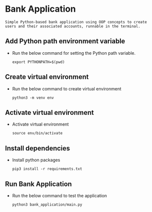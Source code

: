 # Bank Application

    Simple Python-based bank application using OOP concepts to create users and their associated accounts, runnable in the terminal.


## Add Python path environment variable

  - Run the below command for setting the Python path variable.

    `export PYTHONPATH=$(pwd)`

## Create virtual environment

  - Run the below command to create virtual environment

    `python3 -m venv env`

## Activate virtual environment

  - Activate virtual environment

    `source env/bin/activate`

## Install dependencies

  - Install python packages

    `pip3 install -r requirements.txt`

## Run Bank Application

  - Run the below command to test the application

    `python3 bank_application/main.py`
